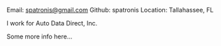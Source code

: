 Email:    spatronis@gmail.com
Github: spatronis
Location: Tallahassee, FL

I work for Auto Data Direct, Inc.

Some more info here...
